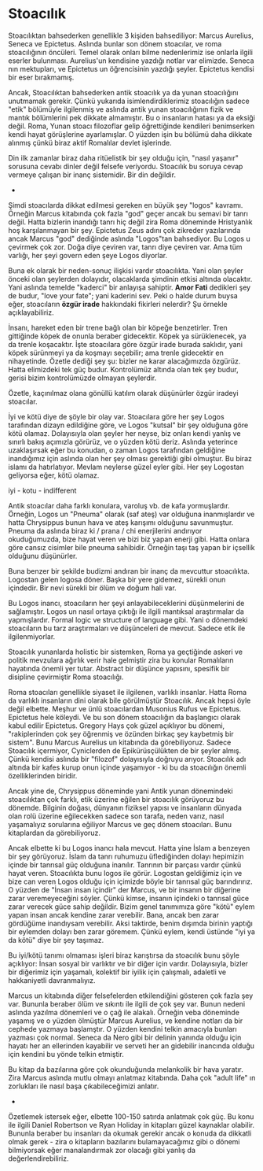 # Stoacılık

Stoacılıktan bahsederken genellikle 3 kişiden bahsediliyor: Marcus Aurelius, Seneca ve Epictetus. Aslında bunlar son dönem stoacılar, ve roma stoacılığının öncüleri. Temel olarak onları bilme nedenlerimiz ise onlarla ilgili eserler bulunması. Aurelius'un kendisine yazdığı notlar var elimizde. Seneca nın mektupları, ve Epictetus un öğrencisinin yazdığı şeyler. Epictetus kendisi bir eser bırakmamış.

Ancak, Stoacılıktan bahsederken antik stoacılık ya da yunan stoacılığını unutmamak gerekir. Çünkü yukarıda isimlendirdiklerimiz stoacılığın sadece "etik" bölümüyle ilgilenmiş ve aslında antik yunan stoacılığının fizik ve mantık bölümlerini pek dikkate almamıştır. Bu o insanların hatası ya da eksiği değil. Roma, Yunan stoacı filozoflar gelip öğrettiğinde kendileri benimserken kendi hayat görüşlerine ayarlamışlar. O yüzden işin bu bölümü daha dikkate alınmış çünkü biraz aktif Romalılar devlet işlerinde.

Din ilk zamanlar biraz daha ritüelistik bir şey olduğu için, "nasıl yaşanır" sorusuna cevabı dinler değil felsefe veriyordu. Stoacılık bu soruya cevap vermeye çalışan bir inanç sistemidir. Bir din değildir. 

-

Şimdi stoacılarda dikkat edilmesi gereken en büyük şey "logos" kavramı. Örneğin Marcus kitabında çok fazla "god" geçer ancak bu semavi bir tanrı değil. Hatta bizlerin inandığı tanrı hiç değil zira Roma döneminde Hristyanlık hoş karşılanmayan bir şey. Epictetus Zeus adını çok zikreder yazılarında ancak Marcus "god" dediğinde aslında "Logos"tan bahsediyor. Bu Logos u çevirmek çok zor. Doğa diye çeviren var, tanrı diye çeviren var. Ama tüm varlığı, her şeyi govern eden şeye Logos diyorlar. 

Buna ek olarak bir neden-sonuç ilişkisi vardır stoacılıkta. Yani olan şeyler önceki olan şeylerden dolayıdır, olacaklarda şimdinin etkisi altında olacaktır. Yani aslında temelde "kaderci" bir anlayışa sahiptir. **Amor Fati** dedikleri şey de budur, "love your fate"; yani kaderini sev. Peki o halde durum buysa eğer, stoacıların **özgür irade** hakkındaki fikirleri nelerdir? Şu örnekle açıklayabiliriz.

İnsanı, hareket eden bir trene bağlı olan bir köpeğe benzetirler. Tren gittiğinde köpek de onunla beraber gidecektir. Köpek ya sürüklenecek, ya da trenle koşacaktır. İşte stoacılara göre özgür irade burada saklıdır, yani köpek sürünmeyi ya da koşmayı seçebilir; ama trenle gidecektir en nihayetinde. Özetle dediği şey şu: bizler ne karar alacağımızda özgürüz. Hatta elimizdeki tek güç budur. Kontrolümüz altında olan tek şey budur, gerisi bizim kontrolümüzde olmayan şeylerdir.

Özetle, kaçınılmaz olana gönüllü katılım olarak düşünürler özgür iradeyi stoacılar. 

İyi ve kötü diye de şöyle bir olay var. Stoacılara göre her şey Logos tarafından dizayn edildiğine göre, ve Logos "kutsal" bir şey olduğuna göre kötü olamaz. Dolayısıyla olan şeyler her neyse, biz onları kendi yanlış ve sınırlı bakış açımızla görürüz, ve o yüzden kötü deriz. Aslında yeterince uzaklaşırsak eğer bu konudan, o zaman Logos tarafından geldiğine inandığımız için aslında olan her şey olması gerektiği gibi olmuştur. Bu biraz islamı da hatırlatıyor. Mevlam neylerse güzel eyler gibi. Her şey Logostan geliyorsa eğer, kötü olamaz.

iyi - kotu - indifferent

Antik stoacılar daha farklı konulara, varoluş vb. de kafa yormuşlardır. Örneğin, Logos un "Pneuma" olarak (saf ateş) var olduğuna inanmışlardır ve hatta Chrysippus bunun hava ve ateş karışımı olduğunu savunmuştur. Pneuma da aslında biraz ki / prana / chi enerjilerini andırıyor okuduğumuzda, bize hayat veren ve bizi biz yapan enerji gibi. Hatta onlara göre cansız cisimler bile pneuma sahibidir. Örneğin taşı taş yapan bir içsellik olduğunu düşünürler.

Buna benzer bir şekilde budizmi andıran bir inanç da mevcuttur stoacılıkta. Logostan gelen logosa döner. Başka bir yere gidemez, sürekli onun içindedir. Bir nevi sürekli bir ölüm ve doğum hali var. 

Bu Logos inancı, stoacıların her şeyi anlayabileceklerini düşünmelerini de sağlamıştır. Logos un nasıl ortaya çıktığı ile ilgili mantıksal araştırmalar da yapmışlardır. Formal logic ve structure of language gibi. Yani o dönemdeki stoacıların bu tarz araştırmaları ve düşünceleri de mevcut. Sadece etik ile ilgilenmiyorlar.

Stoacılık yunanlarda holistic bir sistemken, Roma ya geçtiğinde askeri ve politik mevzulara ağırlık verir hale gelmiştir zira bu konular Romalıların hayatında önemli yer tutar. Abstract bir düşünce yapısını, spesifik bir disipline çevirmiştir Roma stoacılığı. 

Roma stoacıları genellikle siyaset ile ilgilenen, varlıklı insanlar. Hatta Roma da varlıklı insanların dini olarak bile görülmüştür Stoacılık. Ancak hepsi öyle değil elbette. Meşhur ve ünlü stoacılardan Musonius Rufus ve Epictetus. Epictetus hele köleydi. Ve bu son dönem stoacılığın da başlangıcı olarak kabul edilir Epictetus. Gregory Hays çok güzel açıklıyor bu dönemi, "rakiplerinden çok şey öğrenmiş ve özünden birkaç şey kaybetmiş bir sistem". Bunu Marcus Aurelius un kitabında da görebiliyoruz. Sadece Stoacılık içermiyor, Cyniclerden de Epikürüsçülükten de bir şeyler almış. Çünkü kendisi aslında bir "filozof" dolayısıyla doğruyu arıyor. Stoacılık adı altında bir kafes kurup onun içinde yaşamıyor - ki bu da stoacılığın önemli özelliklerinden biridir. 

Ancak yine de, Chrysippus döneminde yani Antik yunan dönemindeki stoacılıktan çok farklı, etik üzerine eğilen bir stoacılık görüyoruz bu dönemde. Bilginin doğası, dünyanın fiziksel yapısı ve insanların dünyada olan rolü üzerine eğilecekken sadece son tarafa, neden varız, nasıl yaşamalıyız sorularına eğiliyor Marcus ve geç dönem stoacıları. Bunu kitaplardan da görebiliyoruz. 

Ancak elbette ki bu Logos inancı hala mevcut. Hatta yine İslam a benzeyen bir şey görüyoruz. İslam da tanrı ruhumuzu üflediğinden dolayı hepimizin içinde bir tanrısal güç olduğuna inanılır. Tanrının bir parçası vardır çünkü hayat veren. Stoacılıkta bunu logos ile görür. Logostan geldiğimiz için ve bize can veren Logos olduğu için içimizde böyle bir tanrısal güç barındırırız. O yüzden de "İnsan insan içindir" der Marcus, ve bir insanın bir diğerine zarar veremeyeceğini söyler. Çünkü kimse, insanın içindeki o tanrısal güce zarar verecek güce sahip değildir. Bizim genel tanımımıza göre "kötü" eylem yapan insan ancak kendine zarar verebilir. Bana, ancak ben zarar gördüğüme inandıysam verebilir. Aksi taktirde, benim dışımda birinin yaptığı bir eylemden dolayı ben zarar göremem. Çünkü eylem, kendi üstünde "iyi ya da kötü" diye bir şey taşımaz. 

Bu iyi/kötü tanımı olmaması işleri biraz karıştırsa da stoacılık bunu şöyle açıklıyor: İnsan sosyal bir varlıktır ve bir diğer için vardır. Dolayısıyla, bizler bir diğerimiz için yaşamalı, kolektif bir iyilik için çalışmalı, adaletli ve hakkaniyetli davranmalıyız. 

Marcus un kitabında diğer felsefelerden etkilendiğini gösteren çok fazla şey var. Bununla beraber ölüm ve sıkıntı ile ilgili de çok şey var. Bunun nedeni aslında yazılma dönemleri ve o çağ ile alakalı. Örneğin veba döneminde yaşamış ve o yüzden ölmüştür Marcus Aurelius, ve kendine notları da bir cephede yazmaya başlamştır. O yüzden kendini telkin amacıyla bunları yazması çok normal. Seneca da Nero gibi bir delinin yanında olduğu için hayatı her an ellerinden kayabilir ve serveti her an gidebilir inancında olduğu için kendini bu yönde telkin etmiştir. 

Bu kitap da bazılarına göre çok okunduğunda melankolik bir hava yaratır. Zira Marcus aslında mutlu olmayı anlatmaz kitabında. Daha çok "adult life" ın zorlukları ile nasıl başa çıkabileceğimizi anlatır. 

-

Özetlemek istersek eğer, elbette 100-150 satırda anlatmak çok güç. Bu konu ile ilgili Daniel Robertson ve Ryan Holiday in kitapları güzel kaynaklar olabilir. Bununla beraber bu insanları da okumak gerekir ancak o konuda da dikkatli olmak gerek - zira o kitapların bazılarını bulamayacağımız gibi o dönemi bilmiyorsak eğer manalandırmak zor olacağı gibi yanlış da değerlendirebiliriz. 

